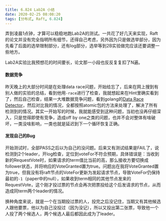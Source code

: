 ```yaml
---
title: 6.824 Lab2A 小结
date: 2020-02-25 08:08:20
tags: [分布式, Raft, 6.824]
---
```


弄到凌晨1点钟，才算可以稳稳地跑Lab2A的测试。一共花了好几天来实现，Raft的论文并没有完全指明所有细节，还得自己考虑，另外因为只是做选举部分，因为先看了后面的选举限制部分，还有log部分，选举等到2B实验做完应该还要调整一些地方。

Lab2A实验比我预想花的时间要长，论文那一小段也反反复复扣了N遍。

#### 数据竞争

昨天晚上的大部分时间是在处理data race问题，开始给忘了，后来在网上搜到有别人做的实验的总结，看到他用`-race`进行了检查，我就想起来在Hint里确实看到了，然后自己检查，结果一大堆数据竞争问题，看到golang的[Data Race Detector][1]，然后对比我的情况，全都按照atomic包的方法来处理了，解决了所有检测到的情况。其实一开始写的时候，我就能感受到这种问题，当初也没再仔细深入，只是觉得即使有竞争，造成off by one之类的问题，也并不会对整体有啥破坏，一类没啥影响，一类也就是延迟到下一个循环恢复正确。

#### 发现自己的Bug

开始测试时，全部PASS之后以为自己的没问题。后来又有测试结果是FAIL了，说检测到2个leader，开log检查，定位到voteFor不符合预期，具体错误是：当收到新的RequestVote时，如果请求的term值比当前的高，那么接收方要切换成follower状态，并将响应的VoteGranted置为true。问题出在我将VoteGranted置为true，但我没有将raft节点的VoteFor更新为发起请求节点，导致VoteFor仍保持最初的`-1`（paper中的null），如果收到term相同的其他节点发来的RequestVote，这个刚才投过票的节点会再次把票投给这个后发请求的节点，从而造成同term两个leader的情况。

换种角度来说，就是一个在当期投过票的人，投完之后没记住，当期又有其他候选人跟他要票，他以为自己没投过（因为没记），所以又投出第二张票，导致他一个人投了两个候选人，两个候选人最后都因此成为了leader。



[1]: https://golang.org/doc/articles/race_detector.html
